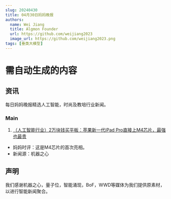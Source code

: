 ```yaml
---
slug: 20240430
title: 04月30日妈妈晚报
authors:
  name: Wei Jiang
  title: Algmon Founder
  url: https://github.com/weijiang2023
  image_url: https://github.com/weijiang2023.png
tags: [垂类大模型]
---
```


# 需自动生成的内容
## 资讯
每日妈妈晚报精选人工智能，时尚及教培行业新闻。

### Main

1. [（人工智能行业）2万块钱买平板：苹果新一代iPad Pro直接上M4芯片，最强也最贵](https://mp.weixin.qq.com/s/Fi77Pbdl5yBL7X2L3Ul-Gg)
* 妈妈时评：这是M4芯片的首次亮相。
* 新闻源：机器之心

## 声明

我们感谢机器之心，量子位，智能涌现，BoF，WWD等媒体为我们提供原素材，以进行智能新闻聚合。